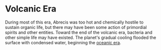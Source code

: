 # Volcanic Era

During most of this era, Abrecis was too hot and chemically hostile to sustain organic life, but there may have been some action of primordial spirits and other entities. Toward the end of the volcanic era, bacteria and other simple life may have existed. The planet's gradual cooling flooded the surface with condensed water, beginning the [oceanic era](oceanic.md).